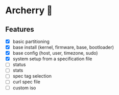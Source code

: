 # Archerry 🌸

## Features

- [x] basic partitioning
- [x] base install (kernel, firmware, base, bootloader)
- [x] base config (host, user, timezone, sudo)
- [x] system setup from a specification file
- [ ] status
- [ ] stats
- [ ] spec tag selection
- [ ] curl spec file
- [ ] custom iso
